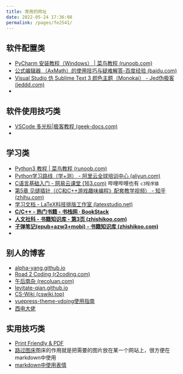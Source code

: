```yaml
---
title: 常用的网址
date: 2022-05-24 17:36:08
permalink: /pages/fe2541/
---
```



## 软件配置类

- [PyCharm 安装教程（Windows） | 菜鸟教程 (runoob.com)](https://www.runoob.com/w3cnote/pycharm-windows-install.html)
- [公式编辑器 （AxMath）的使用技巧与疑难解答-百度经验 (baidu.com)](https://jingyan.baidu.com/article/fa4125acd77be628ac7092c7.html)
- [Visual Studio 仿 Sublime Text 3 颜色主题（Monokai） - Jed伪极客 (jeddd.com)](https://www.jeddd.com/article/visual-studio-sublime-theme.html)
- 



## 软件使用技巧类

- [VSCode 多光标|极客教程 (geek-docs.com)](https://geek-docs.com/vscode/vscode-tutorials/vs-code-multi-cursor.html)
- 



## 学习类

- [Python3 教程 | 菜鸟教程 (runoob.com)](https://www.runoob.com/python3/python3-tutorial.html)
- [Python学习路线（学+测） - 阿里云全球培训中心 (aliyun.com)](https://edu.aliyun.com/roadmap/python?spm=5176.13345299.1392477.4.3bfef1538AwrO9)
- [C语言基础入门 - 网易云课堂 (163.com)](https://study.163.com/course/introduction/1003030021.htm) 哔哩哔哩也有 `c3程序猿`
- [第5章 见缝插针（《C和C++游戏趣味编程》配套教学视频） - 知乎 (zhihu.com)](https://zhuanlan.zhihu.com/p/195049797)
- [学习文档 - LaTeX科技排版工作室 (latexstudio.net)](https://www.latexstudio.net/archives/tex-documents.html)
- **[C/C++ - 热门书籍 - 书栈网 · BookStack](https://www.bookstack.cn/explore?cid=28&tab=popular)**
- **[人文社科 - 书籍知识库 - 第3页 (zhishikoo.com)](https://book.zhishikoo.com/books/category/renwensheke/page/3)**
- **[子弹笔记(epub+azw3+mobi) - 书籍知识库 (zhishikoo.com)](https://book.zhishikoo.com/books/463.html)**
- 



## 别人的博客

- [alpha-yang.github.io](https://alpha-yang.github.io/)
- [Road 2 Coding (r2coding.com)](https://www.r2coding.com/#/)
- [午后南杂 (recoluan.com)](https://www.recoluan.com/)
- [levitate-qian.github.io](https://levitate-qian.github.io/)
- [CS-Wiki (cswiki.top)](https://cswiki.top/)
- [vuepress-theme-vdoing使用指南](https://doc.xugaoyi.com/)
- [西电大佬](https://levitate-qian.github.io/)



## 实用技巧类

- [Print Friendly & PDF](https://www.printfriendly.com/)
- [路过图床](https://imgtu.com/ppppp7890_9)图床的作用就是把需要的图片放在某一个网站上，很方便在markdown中使用
- [markdown中使用表情](https://emojipedia.org/)
